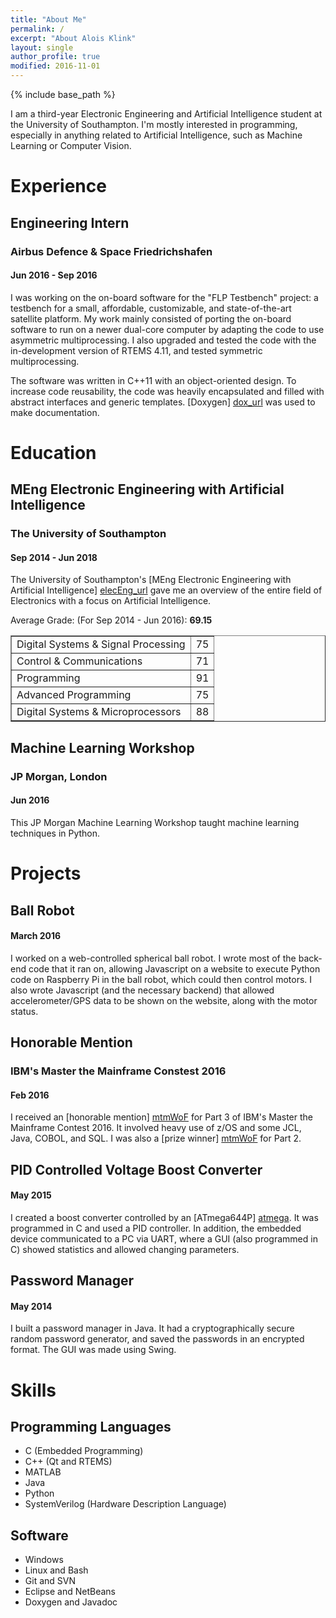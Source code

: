 ```yaml
---
title: "About Me"
permalink: /
excerpt: "About Alois Klink"
layout: single
author_profile: true
modified: 2016-11-01
---
```


{% include base_path %}

I am a third-year Electronic Engineering and Artificial Intelligence student at
the University of Southampton. I'm mostly interested in programming, especially
in anything related to Artificial Intelligence, such as Machine Learning or
Computer Vision.

# Experience

## Engineering Intern

### Airbus Defence & Space Friedrichshafen

#### Jun 2016 - Sep 2016

I was working on the on-board software for the "FLP Testbench" project: a
testbench for a small, affordable, customizable, and state-of-the-art satellite
platform. My work mainly consisted of porting the on-board software to run on a
newer dual-core computer by adapting the code to use asymmetric multiprocessing.
I also upgraded and tested the code with the in-development version of RTEMS 4.11,
and tested symmetric multiprocessing. 

The software was written in C++11 with an object-oriented design. To increase code
reusability, the code was heavily encapsulated and filled with abstract
interfaces and generic templates. [Doxygen] [dox_url] was used to make documentation.

[dox_url]: http://www.stack.nl/~dimitri/doxygen/

# Education

## MEng Electronic Engineering with Artificial Intelligence

### The University of Southampton

#### Sep 2014 - Jun 2018

The University of Southampton's 
[MEng Electronic Engineering with Artificial Intelligence] [elecEng_url] gave me
an overview of the entire field of Electronics with a focus on Artificial Intelligence.

[elecEng_url]: http://www.ecs.soton.ac.uk/programmes/meng-electronic-engineering-artificial-intelligence

Average Grade: (For Sep 2014 - Jun 2016): <b> 69.15 </b>

<table border="1">
	<tr>
		<td> Digital Systems & Signal Processing </td>
		<td> 75 </td>
	</tr>
	<tr>
		<td> Control & Communications </td>
		<td> 71 </td>
	</tr>
	<tr>
		<td> Programming </td>
		<td> 91 </td>
	</tr>
	<tr>
		<td> Advanced Programming </td>
		<td> 75 </td>
	</tr>
	<tr>
		<td> Digital Systems & Microprocessors </td>
		<td> 88 </td>
	</tr>
</table>

## Machine Learning Workshop

### JP Morgan, London

#### Jun 2016

This JP Morgan Machine Learning Workshop taught machine learning techniques in
Python. 

# Projects

## Ball Robot

#### March 2016

I worked on a web-controlled spherical ball robot. I wrote most of the back-end 
code that it ran on, allowing Javascript on a website to execute Python code on
Raspberry Pi in the ball robot, which could then control motors. I also wrote
Javascript (and the necessary backend) that allowed accelerometer/GPS data to be
shown on the website, along with the motor status.

## Honorable Mention

### IBM's Master the Mainframe Constest 2016

#### Feb 2016

I received an [honorable mention] [mtmWoF] for Part 3 of IBM's Master the Mainframe
Contest 2016. It involved heavy use of z/OS and some JCL, Java, COBOL, and SQL.
I was also a [prize winner] [mtmWoF] for Part 2.

[mtmWoF]: http://mtm2015.mybluemix.net/#tabs-6

## PID Controlled Voltage Boost Converter

#### May 2015

I created a boost converter controlled by an [ATmega644P] [atmega]. It was programmed
in C and used a PID controller. In addition, the embedded device communicated to
a PC via UART, where a GUI (also programmed in C) showed statistics and allowed
changing parameters.

[atmega]: http://www.atmel.com/devices/atmega644p.aspx

## Password Manager

#### May 2014

I built a password manager in Java. It had a cryptographically secure random
password generator, and saved the passwords in an encrypted format. The GUI was 
made using Swing. 

# Skills

## Programming Languages

* C (Embedded Programming)
* C++ (Qt and RTEMS)
* MATLAB
* Java
* Python
* SystemVerilog (Hardware Description Language)

## Software

* Windows
* Linux and Bash
* Git and SVN
* Eclipse and NetBeans
* Doxygen and Javadoc


